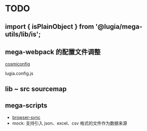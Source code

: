 # TODO

## import { isPlainObject } from '@lugia/mega-utils/lib/is';

## mega-webpack 的配置文件调整

[cosmiconfig](https://github.com/davidtheclark/cosmiconfig)

lugia.config.js

## lib ~ src sourcemap

## mega-scripts

- [browser-sync](https://github.com/BrowserSync/browser-sync)
- mock: 支持引入 json、excel、csv 格式的文件作为数据来源
